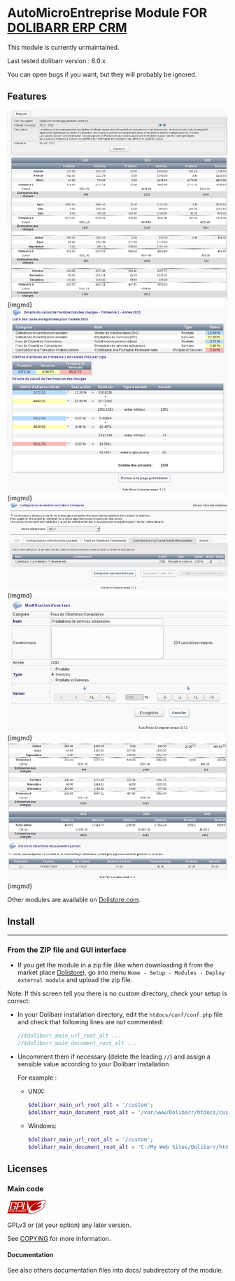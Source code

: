 # AutoMicroEntreprise Module FOR <a href="https://www.dolibarr.org">DOLIBARR ERP CRM</a>

This module is currently unmaintained.

Last tested dolibarr version : 8.0.x

You can open bugs if you want, but they will probably be ignored.

## Features

![Screenshot 1](img/s01.png "screenshot 1"){imgmd}
![Screenshot 2](img/s02.png "screenshot 2"){imgmd}
![Screenshot 3](img/s03.png "screenshot 3"){imgmd}
![Screenshot 4](img/s04.png "screenshot 4"){imgmd}
![Screenshot 5](img/s05.png "screenshot 5"){imgmd}

Other modules are available on <a href="https://www.dolistore.com" target="_new">Dolistore.com</a>.



## Install
----------

### From the ZIP file and GUI interface

- If you get the module in a zip file (like when downloading it from the market place [Dolistore](https://www.dolistore.com)), go into
menu ```Home - Setup - Modules - Deploy external module``` and upload the zip file.


Note: If this screen tell you there is no custom directory, check your setup is correct: 

- In your Dolibarr installation directory, edit the ```htdocs/conf/conf.php``` file and check that following lines are not commented:

    ```php
    //$dolibarr_main_url_root_alt ...
    //$dolibarr_main_document_root_alt ...
    ```

- Uncomment them if necessary (delete the leading ```//```) and assign a sensible value according to your Dolibarr installation

    For example :

    - UNIX:
        ```php
        $dolibarr_main_url_root_alt = '/custom';
        $dolibarr_main_document_root_alt = '/var/www/Dolibarr/htdocs/custom';
        ```

    - Windows:
        ```php
        $dolibarr_main_url_root_alt = '/custom';
        $dolibarr_main_document_root_alt = 'C:/My Web Sites/Dolibarr/htdocs/custom';
        ```
        
Licenses
--------

### Main code

![GPLv3 logo](img/gplv3-88x31.png)

GPLv3 or (at your option) any later version.

See [COPYING](https://www.gnu.org/licenses/gpl-3.0.en.html "GPLv3 license") for more information.

#### Documentation

See also others documentation files into docs/ subdirectory of the module.
